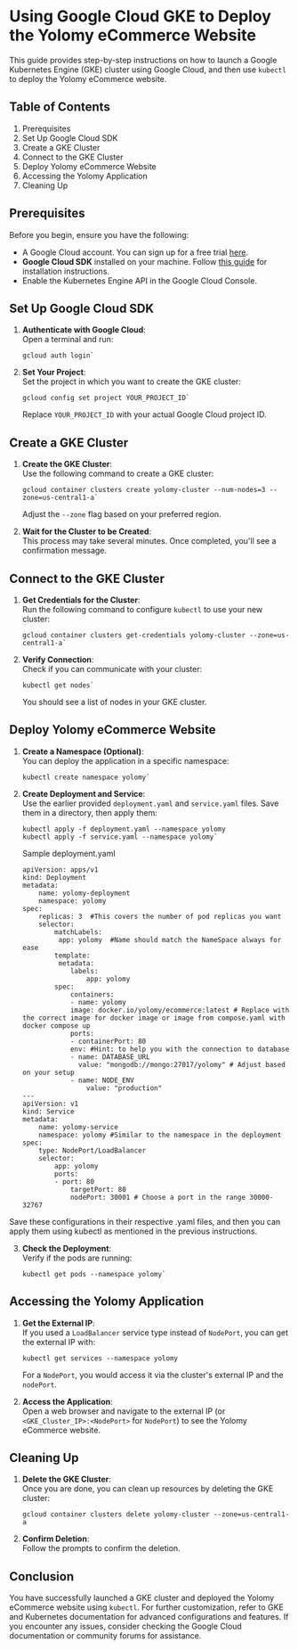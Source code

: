
# Using Google Cloud GKE to Deploy the Yolomy eCommerce Website

This guide provides step-by-step instructions on how to launch a Google Kubernetes Engine (GKE) cluster using Google Cloud, and then use `kubectl` to deploy the Yolomy eCommerce website.

## Table of Contents

1. Prerequisites
2. Set Up Google Cloud SDK 
3. Create a GKE Cluster
4. Connect to the GKE Cluster
5. Deploy Yolomy eCommerce Website
6. Accessing the Yolomy Application
7. Cleaning Up

## Prerequisites
Before you begin, ensure you have the following:
-   A Google Cloud account. You can sign up for a free trial [here](https://cloud.google.com/free).
-   **Google Cloud SDK** installed on your machine. Follow [this guide](https://cloud.google.com/sdk/docs/install) for installation instructions.
-   Enable the Kubernetes Engine API in the Google Cloud Console.

## Set Up Google Cloud SDK

1.  **Authenticate with Google Cloud**:  
    Open a terminal and run:
    
	    gcloud auth login` 
    
2.  **Set Your Project**:  
    Set the project in which you want to create the GKE cluster:
    
	    gcloud config set project YOUR_PROJECT_ID` 
    
    Replace `YOUR_PROJECT_ID` with your actual Google Cloud project ID.
    

## Create a GKE Cluster

1.  **Create the GKE Cluster**:  
    Use the following command to create a GKE cluster:
    
	    gcloud container clusters create yolomy-cluster --num-nodes=3 --zone=us-central1-a` 
    
    Adjust the `--zone` flag based on your preferred region.
    
2.  **Wait for the Cluster to be Created**:  
    This process may take several minutes. Once completed, you'll see a confirmation message.
    

## Connect to the GKE Cluster

1.  **Get Credentials for the Cluster**:  
    Run the following command to configure `kubectl` to use your new cluster:
    
	    gcloud container clusters get-credentials yolomy-cluster --zone=us-central1-a` 
    
2.  **Verify Connection**:  
    Check if you can communicate with your cluster:
    
	    kubectl get nodes` 
    
    You should see a list of nodes in your GKE cluster.
    

## Deploy Yolomy eCommerce Website

1.  **Create a Namespace (Optional)**:  
    You can deploy the application in a specific namespace:
    
	    kubectl create namespace yolomy` 
    
2.  **Create Deployment and Service**:  
    Use the earlier provided `deployment.yaml` and `service.yaml` files. Save them in a directory, then apply them:
    
	    kubectl apply -f deployment.yaml --namespace yolomy
	    kubectl apply -f service.yaml --namespace yolomy` 
    
    Sample deployment.yaml
	
		apiVersion: apps/v1
		kind: Deployment
		metadata:
			name: yolomy-deployment
			namespace: yolomy
		spec:
			replicas: 3  #This covers the number of pod replicas you want
            selector:
	    		matchLabels:
                 app: yolomy  #Name should match the NameSpace always for ease
				template:
				 metadata:
					labels:
					    app: yolomy
                spec:
                    containers:
                    - name: yolomy
                    image: docker.io/yolomy/ecommerce:latest # Replace with the correct image for docker image or image from compose.yaml with docker compose up
                    ports:
                    - containerPort: 80
					env: #Hint: to help you with the connection to database
					- name: DATABASE_URL
					  value: "mongodb://mongo:27017/yolomy" # Adjust based on your setup
					- name: NODE_ENV
						value: "production"
		---
		apiVersion: v1
		kind: Service
		metadata:
			name: yolomy-service
			namespace: yolomy #Similar to the namespace in the deployment
		spec:
			type: NodePort/LoadBalancer
			selector:
				app: yolomy
				ports:
				- port: 80
					targetPort: 80
					nodePort: 30001 # Choose a port in the range 30000-32767

  

Save these configurations in their respective .yaml files, and then you can apply them using kubectl as mentioned in the previous instructions.

3.  **Check the Deployment**:  
    Verify if the pods are running:
    
	    kubectl get pods --namespace yolomy` 
    

## Accessing the Yolomy Application

1.  **Get the External IP**:  
    If you used a `LoadBalancer` service type instead of `NodePort`, you can get the external IP with:
    
    `kubectl get services --namespace yolomy` 
    
    For a `NodePort`, you would access it via the cluster's external IP and the `nodePort`.
    
2.  **Access the Application**:  
    Open a web browser and navigate to the external IP (or `<GKE_Cluster_IP>:<NodePort>` for `NodePort`) to see the Yolomy eCommerce website.
    

## Cleaning Up

1.  **Delete the GKE Cluster**:  
    Once you are done, you can clean up resources by deleting the GKE cluster:
    
    `gcloud container clusters delete yolomy-cluster --zone=us-central1-a` 
    
2.  **Confirm Deletion**:  
    Follow the prompts to confirm the deletion.

## Conclusion

You have successfully launched a GKE cluster and deployed the Yolomy eCommerce website using `kubectl`. For further customization, refer to GKE and Kubernetes documentation for advanced configurations and features. If you encounter any issues, consider checking the Google Cloud documentation or community forums for assistance.
